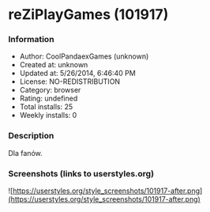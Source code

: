# reZiPlayGames (101917)

### Information
- Author: CoolPandaexGames (unknown)
- Created at: unknown
- Updated at: 5/26/2014, 6:46:40 PM
- License: NO-REDISTRIBUTION
- Category: browser
- Rating: undefined
- Total installs: 25
- Weekly installs: 0


### Description
Dla fanów.


### Screenshots (links to userstyles.org)
![https://userstyles.org/style_screenshots/101917-after.png](https://userstyles.org/style_screenshots/101917-after.png)



